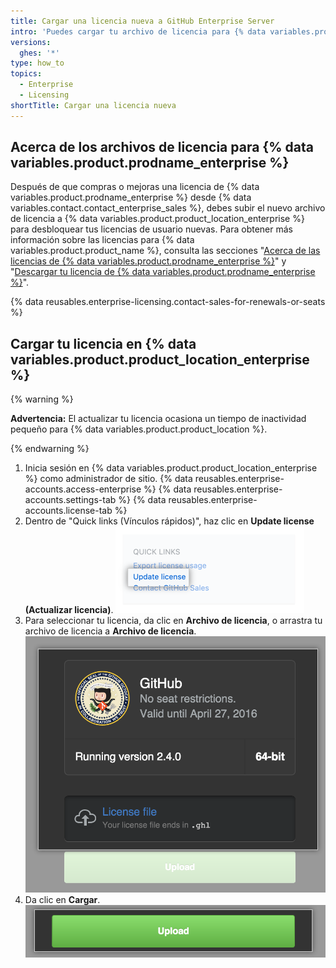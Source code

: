 ```yaml
---
title: Cargar una licencia nueva a GitHub Enterprise Server
intro: 'Puedes cargar tu archivo de licencia para {% data variables.product.prodname_enterprise %} a {% data variables.product.product_location_enterprise %} para validar tu aplicación.'
versions:
  ghes: '*'
type: how_to
topics:
  - Enterprise
  - Licensing
shortTitle: Cargar una licencia nueva
---
```


## Acerca de los archivos de licencia para {% data variables.product.prodname_enterprise %}

Después de que compras o mejoras una licencia de {% data variables.product.prodname_enterprise %} desde {% data variables.contact.contact_enterprise_sales %}, debes subir el nuevo archivo de licencia a {% data variables.product.product_location_enterprise %} para desbloquear tus licencias de usuario nuevas. Para obtener más información sobre las licencias para {% data variables.product.product_name %}, consulta las secciones "[Acerca de las licencias de {% data variables.product.prodname_enterprise %}](/billing/managing-your-license-for-github-enterprise/about-licenses-for-github-enterprise)" y "[Descargar tu licencia de {% data variables.product.prodname_enterprise %}](/billing/managing-your-license-for-github-enterprise/downloading-your-license-for-github-enterprise)".

{% data reusables.enterprise-licensing.contact-sales-for-renewals-or-seats %}

## Cargar tu licencia en {% data variables.product.product_location_enterprise %}

{% warning %}

**Advertencia:** El actualizar tu licencia ocasiona un tiempo de inactividad pequeño para {% data variables.product.product_location %}.

{% endwarning %}

1. Inicia sesión en {% data variables.product.product_location_enterprise %} como administrador de sitio.
{% data reusables.enterprise-accounts.access-enterprise %}
{% data reusables.enterprise-accounts.settings-tab %}
{% data reusables.enterprise-accounts.license-tab %}
1. Dentro de "Quick links (Vínculos rápidos)", haz clic en **Update license (Actualizar licencia)**. ![Actualizar enlace de la licencia](/assets/images/enterprise/business-accounts/update-license-link.png)
1. Para seleccionar tu licencia, da clic en **Archivo de licencia**, o arrastra tu archivo de licencia a **Archivo de licencia**. ![Sube el archivo de licencia](/assets/images/enterprise/management-console/upload-license.png)
1. Da clic en **Cargar**. ![Comenzar carga](/assets/images/enterprise/management-console/begin-upload.png)

